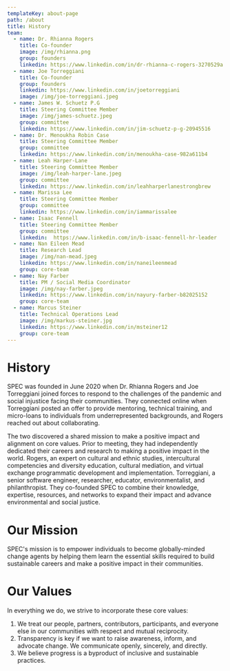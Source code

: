 ```yaml
---
templateKey: about-page
path: /about
title: History
team:
  - name: Dr. Rhianna Rogers
    title: Co-founder
    image: /img/rhianna.png
    group: founders
    linkedin: https://www.linkedin.com/in/dr-rhianna-c-rogers-3270529a
  - name: Joe Torreggiani
    title: Co-founder
    group: founders
    linkedin: https://www.linkedin.com/in/joetorreggiani
    image: /img/joe-torreggiani.jpeg
  - name: James W. Schuetz P.G
    title: Steering Committee Member
    image: /img/james-schuetz.jpeg
    group: committee
    linkedin: https://www.linkedin.com/in/jim-schuetz-p-g-20945516
  - name: Dr. Menoukha Robin Case
    title: Steering Committee Member
    group: committee
    linkedin: https://www.linkedin.com/in/menoukha-case-982a611b4
  - name: Leah Harper-Lane
    title: Steering Committee Member
    image: /img/leah-harper-lane.jpeg
    group: committee
    linkedin: https://www.linkedin.com/in/leahharperlanestrongbrew
  - name: Marissa Lee
    title: Steering Committee Member
    group: committee
    linkedin: https://www.linkedin.com/in/iammarissalee
  - name: Isaac Fennell
    title: Steering Committee Member
    group: committee
    linkedin:  https://www.linkedin.com/in/b-isaac-fennell-hr-leader
  - name: Nan Eileen Mead
    title: Research Lead 
    image: /img/nan-mead.jpeg
    linkedin: https://www.linkedin.com/in/naneileenmead
    group: core-team
  - name: Nay Farber
    title: PM / Social Media Coordinator
    image: /img/nay-farber.jpeg
    linkedin: https://www.linkedin.com/in/nayury-farber-b82025152
    group: core-team
  - name: Marcus Steiner
    title: Technical Operations Lead
    image: /img/markus-steiner.jpg
    linkedin: https://www.linkedin.com/in/msteiner12
    group: core-team
---
```

# History

SPEC was founded in June 2020 when Dr. Rhianna Rogers and Joe Torreggiani joined forces to respond to the challenges of the pandemic and social injustice facing their communities. They connected online when Torreggiani posted an offer to provide mentoring, technical training, and micro-loans to individuals from underrepresented backgrounds, and Rogers reached out about collaborating.

The two discovered a shared mission to make a positive impact and alignment on core values. Prior to meeting, they had independently dedicated their careers and research to making a positive impact in the world. Rogers, an expert on cultural and ethnic studies, intercultural competencies and diversity education, cultural mediation, and virtual exchange programmatic development and implementation. Torreggiani, a senior software engineer, researcher, educator, environmentalist, and philanthropist. They co-founded SPEC to combine their knowledge, expertise, resources, and networks to expand their impact and advance environmental and social justice.

# Our Mission

SPEC's mission is to empower individuals to become globally-minded
change agents by helping them learn the essential skills required to build
sustainable careers and make a positive impact in their communities.

# Our Values

In everything we do, we strive to incorporate these core values:

1. We treat our people, partners, contributors, participants, and everyone else in our communities with respect and mutual reciprocity.
2. Transparency is key if we want to raise awareness, inform, and advocate change. We communicate openly, sincerely, and directly.
3. We believe progress is a byproduct of inclusive and sustainable practices.

